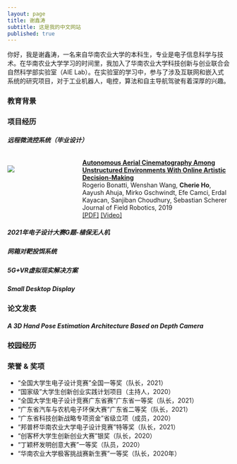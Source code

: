 ```yaml
---
layout: page
title: 谢鑫涛
subtitle: 这是我的中文网站
published: true
---
```


你好，我是谢鑫涛，一名来自华南农业大学的本科生，专业是电子信息科学与技术。在华南农业大学学习的时间里，我加入了华南农业大学科技创新与创业联合会自然科学部实验室（AIE Lab）。在实验室的学习中，参与了涉及互联网和嵌入式系统的研究项目，对于工业机器人，电控，算法和自主导航驾驶有着深厚的兴趣。


### 教育背景

### 项目经历

##### 远程微流控系统（毕业设计）
<div class="container" style="width: 100%; padding-top: 10px">
    <div style="float: left; width:150px; padding-top: 15px" vertical-align='middle'>
        <img src="img/2019-12-filming-jfr.png"/>
    </div>
    <div style="margin-left:170px">
        <a href="https://www.ri.cmu.edu/wp-content/uploads/2020/03/rob.21931.pdf"><b>Autonomous Aerial Cinematography Among Unstructured Environments With Online Artistic Decision-Making</b></a><br>
        Rogerio Bonatti, Wenshan Wang, <b>Cherie Ho</b>, Aayush Ahuja, Mirko Gschwindt, Efe Camci, Erdal Kayacan, Sanjiban Choudhury, Sebastian Scherer<br>  
        Journal of Field Robotics, 2019<br>
        <a href="https://www.ri.cmu.edu/wp-content/uploads/2020/03/rob.21931.pdf">[PDF]</a> <a href="https://youtu.be/ookhHnqmlaU">[Video]</a>
    </div>
</div>

##### 2021年电子设计大赛G题-植保无人机

##### 网箱对靶投饵系统

##### 5G+VR虚拟现实解决方案

##### Small Desktop Display

### 论文发表

##### A 3D Hand Pose Estimation Architecture Based on Depth Camera 

### 校园经历

### 荣誉 & 奖项

- “全国大学生电子设计竞赛”全国一等奖（队长，2021）
- “国家级”大学生创新创业实践计划项目（主持人，2020）
- “全国大学生电子设计竞赛广东省赛”广东省一等奖（队长，2021）
- “广东省汽车与农机电子环保大赛”广东省二等奖（队长，2021）
- “广东省科技创新战略专项资金”省级立项（成员，2020）
- “邦普杯华南农业大学电子设计竞赛”特等奖（队长，2021）
- “创客杯大学生创新创业大赛”银奖（队长，2020）
- “丁颖杯发明创意大赛”一等奖（队员，2020）
- “华南农业大学极客挑战赛新生赛”一等奖（队长，2020年）
